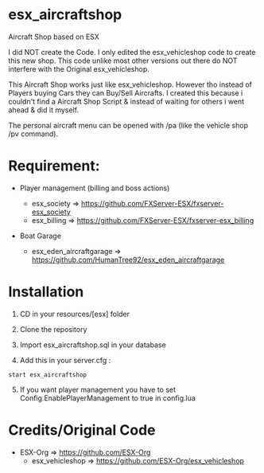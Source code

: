 # esx_aircraftshop
Aircraft Shop based on ESX

I did NOT create the Code. I only edited the esx_vehicleshop code to create this new shop. This code unlike most other versions out there do NOT interfere with the Original esx_vehicleshop.

This Aircraft Shop works just like esx_vehicleshop. However tho instead of Players buying Cars they can Buy/Sell Aircrafts. I created this because i couldn't find a Aircraft Shop Script & instead of waiting for others i went ahead & did it myself. 

The personal aircraft menu can be opened with /pa (like the vehicle shop /pv command).

# Requirement:

* Player management (billing and boss actions)
  * esx_society => https://github.com/FXServer-ESX/fxserver-esx_society
  * esx_billing => https://github.com/FXServer-ESX/fxserver-esx_billing
  
* Boat Garage
  * esx_eden_aircraftgarage => https://github.com/HumanTree92/esx_eden_aircraftgarage

# Installation

1) CD in your resources/[esx] folder
2) Clone the repository
3) Import esx_aircraftshop.sql in your database

4) Add this in your server.cfg :

```
start esx_aircraftshop
```
5) If you want player management you have to set Config.EnablePlayerManagement to true in config.lua

# Credits/Original Code
* ESX-Org => https://github.com/ESX-Org
  * esx_vehicleshop => https://github.com/ESX-Org/esx_vehicleshop
